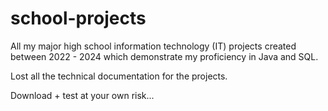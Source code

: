 # school-projects
All my major high school information technology (IT) projects created between 2022 - 2024 which demonstrate my proficiency in Java and SQL.

Lost all the technical documentation for the projects.

Download + test at your own risk... 
